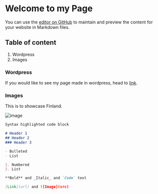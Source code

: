 # Welcome to my Page

You can use the [editor on GitHub](https://github.com/laureliah/laureliah.github.io/edit/master/README.md) to maintain and preview the content for your website in Markdown files.

## Table of content

1. Wordpress
2. Images

### Wordpress

If you would like to see my page made in wordpress, head to [link](aiesec.ie).

### Images

This is to showcase Finland.

![image](http://aiesec.ie/wp-content/uploads/2017/02/dock-1365387_1920-300x200.jpg)


```markdown
Syntax highlighted code block

# Header 1
## Header 2
### Header 3

- Bulleted
- List

1. Numbered
2. List

**Bold** and _Italic_ and `Code` text

[Link](url) and ![Image](src)
```
